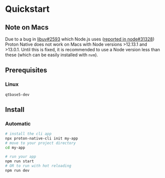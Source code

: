 # Quickstart

## Note on Macs

Due to a bug in [libuv#2593](https://github.com/libuv/libuv/pull/2593) which Node.js uses ([reported in node#31328](https://github.com/nodejs/node/issues/31328)) Proton Native
does not work on Macs with Node versions >12.13.1 and >13.0.1. Until this is fixed,
it is recommended to use a Node version less than these (which can be easily
installed with `nvm`).

## Prerequisites

### Linux

`qtbase5-dev`

## Install

### Automatic

```bash
# install the cli app
npx proton-native-cli init my-app
# move to your project directory
cd my-app

# run your app
npm run start
# OR to run with hot reloading
npm run dev
```
